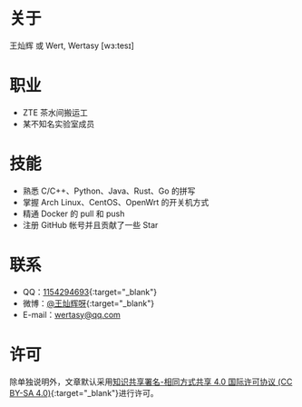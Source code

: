 # 关于
王灿辉 或 Wert, Wertasy [wɜ:tesɪ]

# 职业
- ZTE 茶水间搬运工
- 某不知名实验室成员

# 技能
- 熟悉 C/C++、Python、Java、Rust、Go 的拼写
- 掌握 Arch Linux、CentOS、OpenWrt 的开关机方式
- 精通 Docker 的 pull 和 push
- 注册 GitHub 帐号并且贡献了一些 Star

# 联系
- QQ：[1154294693](http://wpa.qq.com/msgrd?v=3&uin=1154294693&site=qq&menu=yes){:target="_blank"}
- 微博：[@王灿辉呀](http://weibo.com/6240900530){:target="_blank"}
- E-mail：<wertasy@qq.com>

# 许可
除单独说明外，文章默认采用[知识共享署名-相同方式共享 4.0 国际许可协议 (CC BY-SA 4.0)](https://creativecommons.org/licenses/by-sa/4.0/deed.zh){:target="_blank"}进行许可。